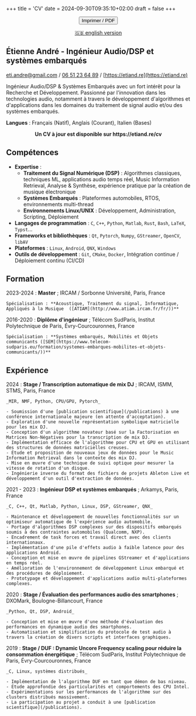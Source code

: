 +++
title = 'CV'
date = 2024-09-30T09:35:10+02:00
draft = false
+++

<center>
<p><button class="no-print" onclick="window.print()"><box-icon name='printer' color="var(--accent-text)"></box-icon> Imprimer / <box-icon type='solid' name='file-pdf' color="var(--accent-text)"></box-icon> PDF </button></p>
<p><a class="no-print" href="/resume">🇬🇧 english version</a></p>
</center>

## Étienne André - Ingénieur Audio/DSP et systèmes embarqués

[eti.andre@gmail.com](mailto:eti.andre@gmail.com) / [06 51 23 64 89](tel:+33651236489) / [https://etiand.re](https://etiand.re)

Ingénieur Audio/DSP & Systèmes Embarqués avec un fort intérêt pour la Recherche et Développement. Passionné par l'innovation dans les technologies audio, notamment à travers le développement d'algorithmes et d'applications dans les domaines du traitement de signal audio et/ou des systèmes embarqués.

**Langues** : Français (Natif), Anglais (Courant), Italien (Bases)

<div class="only-print"><strong><center>Un CV à jour est disponible sur https://etiand.re/cv</center></strong></div>

## Compétences

- **Expertise** :
  - **Traitement du Signal Numérique (DSP)** : Algorithmes classiques, techniques ML, applications audio temps réel, Music Information Retrieval, Analyse & Synthèse, expérience pratique par la création de musique électronique
  - **Systèmes Embarqués** : Plateformes automobiles, RTOS, environnements multi-thread
  - **Environnements Linux/UNIX** : Développement, Administration, Scripting, Déploiement
- **Langages de programmation** : `C`, `C++`, `Python`, `Matlab`, `Rust`, `Bash`, `LaTeX`, `Typst`...
- **Frameworks et bibliothèques** : `Qt`, `Pytorch`, `Numpy`, `GStreamer`, `OpenCV`, `libAV`
- **Plateformes** : `Linux`, `Android`, `QNX`, `Windows`
- **Outils de développement** : `Git`, `CMake`, `Docker`, Intégration continue / Déploiement continu (CI/CD)

## Formation

2023-2024
:   **Master** ; IRCAM / Sorbonne Université, Paris, France

    Spécialisation : **Acoustique, Traitement du signal, Informatique, Appliqués à la Musique  ([ATIAM](http://www.atiam.ircam.fr/fr/))**

2016-2020
:   **Diplôme d'ingénieur** ; Télécom SudParis, Institut Polytechnique de Paris, Évry-Courcouronnes, France

    Spécialisation : **Systèmes embarqués, Mobilités et Objets communicants ([SEM](https://www.telecom-sudparis.eu/formation/systemes-embarques-mobilites-et-objets-communicants/))**

## Expérience

2024
:   **Stage / Transcription automatique de mix DJ** ; IRCAM, ISMM, STMS, Paris, France

    _MIR, NMF, Python, CPU/GPU, Pytorch_

    - Soumission d'une [publication scientifique](/publications) à une conférence internationale majeure (en attente d'acceptation).
    - Exploration d'une nouvelle représentation symbolique matricielle pour les mix DJ.
    - Conception d'un algorithme novateur basé sur la Factorisation en Matrices Non-Négatives pour la transcription de mix DJ.
    - Implémentation efficace de l'algorithme pour CPU et GPU en utilisant des structures de données matricielles creuses.
    - Étude et proposition de nouveaux jeux de données pour le Music Information Retrieval dans le contexte des mix DJ.
    - Mise en œuvre d'une technique de suivi optique pour mesurer la vitesse de rotation d'un disque.
    - Ingénierie inverse du format des fichiers de projets Ableton Live et développement d'un outil d'extraction de données.

2021 - 2023
:   **Ingénieur DSP et systèmes embarqués** ; Arkamys, Paris, France

    _C, C++, Qt, Matlab, Python, Linux, DSP, GStreamer, QNX_

    - Maintenance et développement de nouvelles fonctionnalités sur un optimiseur automatique de l'expérience audio automobile.
    - Portage d'algorithmes DSP complexes sur des dispositifs embarqués soumis à des contraintes automobiles (Qualcomm, NXP).
    - Encadrement de task forces et travail direct avec des clients internationaux.
    - Implémentation d'une pile d'effets audio à faible latence pour des applications Android.
    - Conception et mise en œuvre de pipelines GStreamer et d'applications en temps réel.
    - Amélioration de l'environnement de développement Linux embarqué et des procédures de déploiement.
    - Prototypage et développement d'applications audio multi-plateformes complexes.

2020
:   **Stage / Évaluation des performances audio des smartphones** ; DXOMark, Boulogne-Billancourt, France

    _Python, Qt, DSP, Android_

    - Conception et mise en œuvre d'une méthode d'évaluation des performances en dynamique audio des smartphones.
    - Automatisation et simplification du protocole de test audio à travers la création de divers scripts et interfaces graphiques.

2019
:   **Stage / DUF : Dynamic Uncore Frequency scaling pour réduire la consommation énergétique** ; Télécom SudParis, Institut Polytechnique de Paris, Évry-Courcouronnes, France

    _C, Linux, systèmes distribués_

    - Implémentation de l'algorithme DUF en tant que démon de bas niveau.
    - Étude approfondie des particularités et comportements des CPU Intel.
    - Expérimentations sur les performances de l'algorithme sur des clusters distribués massivement.
    - La participation au projet a conduit à une [publication scientifique](/publications).
